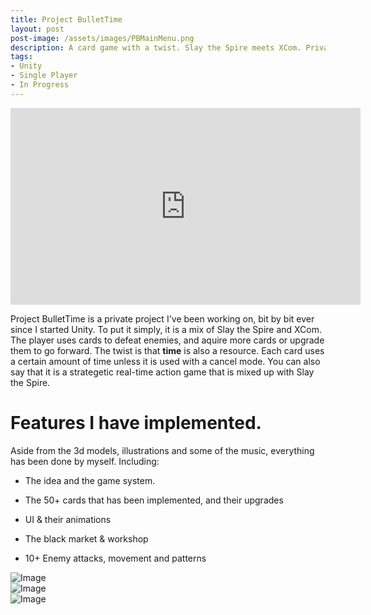 ```yaml
---
title: Project BulletTime
layout: post
post-image: /assets/images/PBMainMenu.png
description: A card game with a twist. Slay the Spire meets XCom. Private project.
tags:
- Unity
- Single Player
- In Progress
---
```



<iframe width="560" height="315" src="https://www.youtube.com/embed/0D5SxUNGVfg" frameborder="0" allow="accelerometer; autoplay; encrypted-media; gyroscope; picture-in-picture" allowfullscreen></iframe>

Project BulletTime is a private project I've been working on, bit by bit ever since I started Unity. To put it simply, it is a mix of Slay the Spire and XCom. The player uses cards to defeat enemies, and aquire more cards or upgrade them to go forward. The twist is that <b>time</b> is also a resource. Each card uses a certain amount of time unless it is used with a cancel mode. You can also say that it is a strategetic real-time action game that is mixed up with Slay the Spire.
	
# Features I have implemented.

Aside from the 3d models, illustrations and some of the music, everything has been done by myself. Including:

* The idea and the game system.

* The 50+ cards that has been implemented, and their upgrades

* UI & their animations

* The black market & workshop

* 10+ Enemy attacks, movement and patterns

<div class="image-container">
  <img src="/assets/images/PBMap.gif" alt="Image">
</div>

<div class="image-container">
  <img src="/assets/images/PBNyalpha.gif" alt="Image">
</div>

<div class="image-container">
  <img src="/assets/images/PBMurdoc.gif" alt="Image">
</div>

